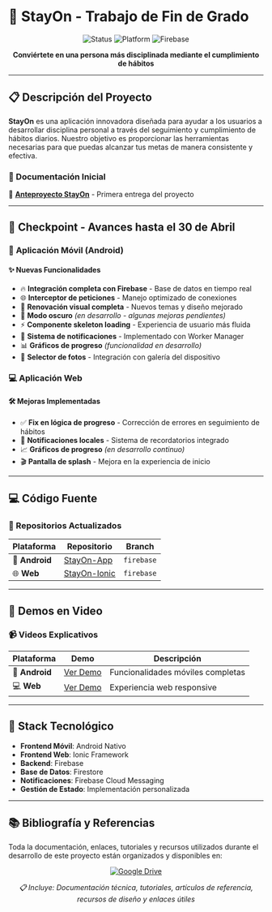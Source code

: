 # 🎯 StayOn - Trabajo de Fin de Grado

<div align="center">
  
  ![Status](https://img.shields.io/badge/Status-En%20Desarrollo-yellow)
  ![Platform](https://img.shields.io/badge/Platform-Android%20%7C%20Web-blue)
  ![Firebase](https://img.shields.io/badge/Backend-Firebase-orange)
  
  **Conviértete en una persona más disciplinada mediante el cumplimiento de hábitos**
  
</div>

---

## 📋 Descripción del Proyecto

**StayOn** es una aplicación innovadora diseñada para ayudar a los usuarios a desarrollar disciplina personal a través del seguimiento y cumplimiento de hábitos diarios. Nuestro objetivo es proporcionar las herramientas necesarias para que puedas alcanzar tus metas de manera consistente y efectiva.

### 🔗 Documentación Inicial
📄 [**Anteproyecto StayOn**](https://www.notion.so/Anteproyecto-StayOn-1c173949d684802089a7ccfd38d762b4?pvs=4) - Primera entrega del proyecto

---

## 🚀 Checkpoint - Avances hasta el 30 de Abril

### 📱 **Aplicación Móvil (Android)**

#### ✨ Nuevas Funcionalidades
- 🔥 **Integración completa con Firebase** - Base de datos en tiempo real
- 🌐 **Interceptor de peticiones** - Manejo optimizado de conexiones
- 🎨 **Renovación visual completa** - Nuevos temas y diseño mejorado
- 🌙 **Modo oscuro** *(en desarrollo - algunas mejoras pendientes)*
- ⚡ **Componente skeleton loading** - Experiencia de usuario más fluida
- 🔔 **Sistema de notificaciones** - Implementado con Worker Manager
- 📊 **Gráficos de progreso** *(funcionalidad en desarrollo)*
- 📸 **Selector de fotos** - Integración con galería del dispositivo

### 💻 **Aplicación Web**

#### 🛠️ Mejoras Implementadas
- ✅ **Fix en lógica de progreso** - Corrección de errores en seguimiento de hábitos
- 🔔 **Notificaciones locales** - Sistema de recordatorios integrado
- 📈 **Gráficos de progreso** *(en desarrollo continuo)*
- 🎬 **Pantalla de splash** - Mejora en la experiencia de inicio

---

## 💻 Código Fuente

### 📂 Repositorios Actualizados

| Plataforma | Repositorio | Branch |
|------------|-------------|---------|
| 🤖 **Android** | [StayOn-App](https://github.com/IgnacioLazZam/StayOn-App/tree/firebase) | `firebase` |
| 🌐 **Web** | [StayOn-Ionic](https://github.com/IgnacioLazZam/StayOn-Ionic/tree/firebase) | `firebase` |

---

## 🎥 Demos en Video

### 📹 Videos Explicativos

| Plataforma | Demo | Descripción |
|------------|------|-------------|
| 📱 **Android** | [Ver Demo](https://youtu.be/rwde8NWhjto) | Funcionalidades móviles completas |
| 💻 **Web** | [Ver Demo](https://youtu.be/tFTdq5fpPeY) | Experiencia web responsive |

---

## 🔧 Stack Tecnológico

- **Frontend Móvil**: Android Nativo
- **Frontend Web**: Ionic Framework
- **Backend**: Firebase
- **Base de Datos**: Firestore
- **Notificaciones**: Firebase Cloud Messaging
- **Gestión de Estado**: Implementación personalizada

---

## 📚 Bibliografía y Referencias

Toda la documentación, enlaces, tutoriales y recursos utilizados durante el desarrollo de este proyecto están organizados y disponibles en:

<div align="center">
  
  [![Google Drive](https://img.shields.io/badge/Google%20Drive-Documentación%20y%20Referencias-4285F4?style=for-the-badge&logo=googledrive&logoColor=white)](https://docs.google.com/document/d/1ddt1ArdXTCSb4SHTVLT_xG4fAQxvfNh3pbCK70N2_s4/edit?usp=sharing)
  
  *📋 Incluye: Documentación técnica, tutoriales, artículos de referencia, recursos de diseño y enlaces útiles*
  
</div>

